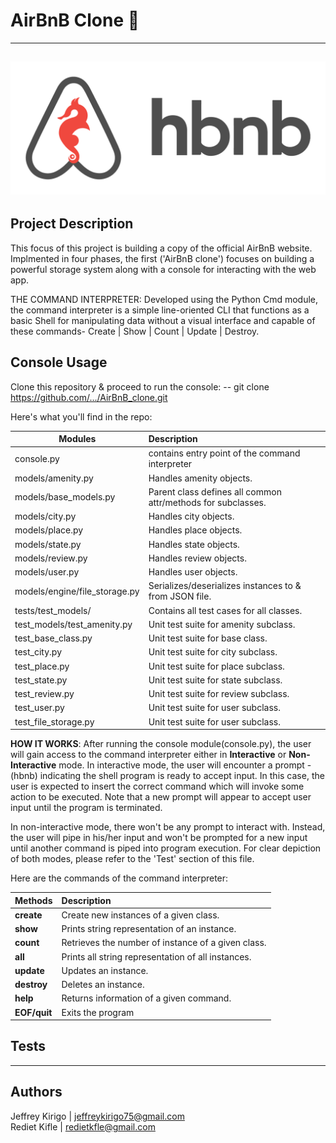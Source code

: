 # AirBnB Clone :house_with_garden:
---
![AirBnB Logo](/assets/AirBnB_logo.png "AirBnB Logo")
---
## Project Description
This focus of this project is building a copy of the official AirBnB website.
Implmented in four phases, the first ('AirBnB clone') focuses on building a powerful 
storage system along with a console for interacting with the web app. 

THE COMMAND INTERPRETER:
Developed using the Python Cmd module, the command interpreter is a simple line-oriented
CLI that functions as a basic Shell for manipulating data without a visual interface and 
capable of these commands- Create | Show | Count | Update | Destroy.

## Console Usage
Clone this repository & proceed to run the console:
-- git clone https://github.com/.../AirBnB_clone.git

Here's what you'll find in the repo:

|           Modules             |                       Description                            |
|-------------------------------|:-------------------------------------------------------------|
| console.py                    | contains entry point of the command interpreter              |
| models/amenity.py             | Handles amenity objects.                                     |
| models/base_models.py         | Parent class defines all common attr/methods for subclasses. |
| models/city.py                | Handles city objects.                                        |
| models/place.py               | Handles place objects.                                       |
| models/state.py               | Handles state objects.                                       |
| models/review.py              | Handles review objects.                                      |
| models/user.py                | Handles user objects.                                        |
| models/engine/file_storage.py | Serializes/deserializes instances to & from JSON file.       |
| tests/test_models/            | Contains all test cases for all classes.                     |
| test_models/test_amenity.py   | Unit test suite for amenity subclass.                        |
| test_base_class.py            | Unit test suite for base class.                              |
| test_city.py                  | Unit test suite for city subclass.                           |
| test_place.py                 | Unit test suite for place subclass.                          |
| test_state.py                 | Unit test suite for state subclass.                          |
| test_review.py                | Unit test suite for review subclass.                         |
| test_user.py                  | Unit test suite for user subclass.                           |
| test_file_storage.py          | Unit test suite for user subclass.                           |


**HOW IT WORKS**: 
After running the console module(console.py), the user will gain access to the command interpreter
either in **Interactive** or **Non-Interactive** mode. In interactive mode, the user will encounter a prompt - (hbnb)
indicating the shell program is ready to accept input. In this case, the user is expected to insert the correct
command which will invoke some action to be executed. Note that a new prompt will appear to accept user input until
the program is terminated. 

In non-interactive mode, there won't be any prompt to interact with. Instead, the user will
pipe in his/her input and won't be prompted for a new input until another command is piped into program execution.
For clear depiction of both modes, please refer to the 'Test' section of this file.

Here are the commands of the command interpreter:

|  **Methods** |          **Description**                            |
|--------------|:----------------------------------------------------|
| **create**   | Create new instances of a given class.              |
| **show**     | Prints string representation of an instance.        |
| **count**    | Retrieves the number of instance of a given class.  |
| **all**      | Prints all string representation of all instances.  | 
| **update**   | Updates an instance.                                |    
| **destroy**  | Deletes an instance.                                |
| **help**     | Returns information of a given command.             |
| **EOF/quit** | Exits the program                                   |

## Tests
---
## Authors
Jeffrey Kirigo | jeffreykirigo75@gmail.com <br>
Rediet Kifle | redietkfle@gmail.com
